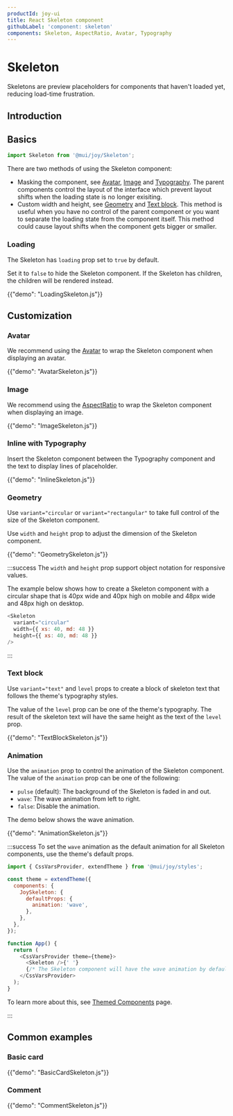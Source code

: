 ```yaml
---
productId: joy-ui
title: React Skeleton component
githubLabel: 'component: skeleton'
components: Skeleton, AspectRatio, Avatar, Typography
---
```


# Skeleton

<p class="description">Skeletons are preview placeholders for components that haven't loaded yet, reducing load-time frustration.</p>

## Introduction

## Basics

```jsx
import Skeleton from '@mui/joy/Skeleton';
```

There are two methods of using the Skeleton component:

- Masking the component, see [Avatar](#avatar), [Image](#image) and [Typography](#inline-with-typography). The parent components control the layout of the interface which prevent layout shifts when the loading state is no longer exisiting.
- Custom width and height, see [Geometry](#geometry) and [Text block](#text-block). This method is useful when you have no control of the parent component or you want to separate the loading state from the component itself. This method could cause layout shifts when the component gets bigger or smaller.

### Loading

The Skeleton has `loading` prop set to `true` by default.

Set it to `false` to hide the Skeleton component. If the Skeleton has children, the children will be rendered instead.

{{"demo": "LoadingSkeleton.js"}}

## Customization

### Avatar

We recommend using the [Avatar](/joy-ui/react-avatar/) to wrap the Skeleton component when displaying an avatar.

{{"demo": "AvatarSkeleton.js"}}

### Image

We recommend using the [AspectRatio](/joy-ui/react-aspect-ratio/) to wrap the Skeleton component when displaying an image.

{{"demo": "ImageSkeleton.js"}}

### Inline with Typography

Insert the Skeleton component between the Typography component and the text to display lines of placeholder.

{{"demo": "InlineSkeleton.js"}}

### Geometry

Use `variant="circular` or `variant="rectangular"` to take full control of the size of the Skeleton component.

Use `width` and `height` prop to adjust the dimension of the Skeleton component.

{{"demo": "GeometrySkeleton.js"}}

:::success
The `width` and `height` prop support object notation for responsive values.

The example below shows how to create a Skeleton component with a circular shape that is 40px wide and 40px high on mobile and 48px wide and 48px high on desktop.

```js
<Skeleton
  variant="circular"
  width={{ xs: 40, md: 48 }}
  height={{ xs: 40, md: 48 }}
/>
```

:::

### Text block

Use `variant="text"` and `level` props to create a block of skeleton text that follows the theme's typography styles.

The value of the `level` prop can be one of the theme's typography. The result of the skeleton text will have the same height as the text of the `level` prop.

{{"demo": "TextBlockSkeleton.js"}}

### Animation

Use the `animation` prop to control the animation of the Skeleton component. The value of the `animation` prop can be one of the following:

- `pulse` (default): The background of the Skeleton is faded in and out.
- `wave`: The wave animation from left to right.
- `false`: Disable the animation.

The demo below shows the wave animation.

{{"demo": "AnimationSkeleton.js"}}

:::success
To set the `wave` animation as the default animation for all Skeleton components, use the theme's default props.

```js
import { CssVarsProvider, extendTheme } from '@mui/joy/styles';

const theme = extendTheme({
  components: {
    JoySkeleton: {
      defaultProps: {
        animation: 'wave',
      },
    },
  },
});

function App() {
  return (
    <CssVarsProvider theme={theme}>
      <Skeleton />{' '}
      {/* The Skeleton component will have the wave animation by default */}
    </CssVarsProvider>
  );
}
```

To learn more about this, see [Themed Components](/joy-ui/customization/themed-components/) page.

:::

## Common examples

### Basic card

{{"demo": "BasicCardSkeleton.js"}}

### Comment

{{"demo": "CommentSkeleton.js"}}
